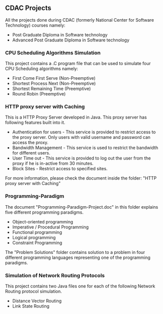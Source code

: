 ## CDAC Projects

All the projects done during CDAC (formerly National Center for Software Technology) courses namely:
* Post Graduate Diploma in Software technology
* Advanced Post Graduate Diploma in Software technology

### CPU Scheduling Algorithms Simulation
This project contains a .C program file that can be used to simulate four CPU Scheduling algorithms namely: 
* First Come First Serve (Non-Preemptive)
* Shortest Process Next (Non-Preemptive)
* Shortest Remaining Time (Preemptive)
* Round Robin (Preemptive)

### HTTP proxy server with Caching
This is a HTTP Proxy Server developed in Java. This proxy server has following features built into it.
* Authentication for users - This service is provided to restrict access to the proxy server. Only users with valid username and password can access the proxy.
* Bandwidth Management - This service is used to restrict the bandwidth for different users.
* User Time out - This service is provided to log out the user from the proxy if he is in-active from 30 minutes.
* Block Sites - Restrict access to specified sites.

For more information, please check the document inside the folder: "HTTP proxy server with Caching"

### Programming-Paradigm
The document "Programming-Paradigm-Project.doc" in this folder explains five different programming paradigms.
* Object-oriented programming
* Imperative / Procedural Programming
* Functional programming
* Logical programming 
* Constraint Programming

The "Problem Solutions" folder contains solution to a problem in four different programming languages representing one of the programming paradigms.

### Simulation of Network Routing Protocols
This project contains two Java files one for each of the following Network Routing protocol simulation.
* Distance Vector Routing
* Link State Routing
